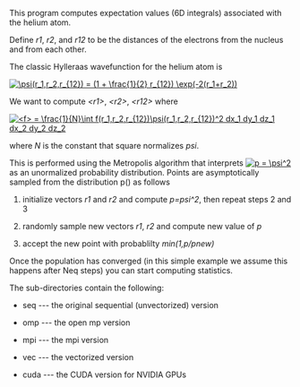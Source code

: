 This program computes expectation values (6D integrals) associated with the helium atom.  

Define *r1*, *r2*, and *r12* to be the distances of the electrons from the nucleus and from each other. 

The classic Hylleraas wavefunction for the helium atom is

<a href="https://www.codecogs.com/eqnedit.php?latex=\psi(r_1,r_2,r_{12})&space;=&space;(1&space;&plus;&space;\frac{1}{2}&space;r_{12})&space;\exp(-2(r_1&plus;r_2))" target="_blank"><img src="https://latex.codecogs.com/gif.latex?\psi(r_1,r_2,r_{12})&space;=&space;(1&space;&plus;&space;\frac{1}{2}&space;r_{12})&space;\exp(-2(r_1&plus;r_2))" title="\psi(r_1,r_2,r_{12}) = (1 + \frac{1}{2} r_{12}) \exp(-2(r_1+r_2))" /></a>

We want to compute *\<r1\>*, *\<r2\>*, *\<r12\>* where

<a href="https://www.codecogs.com/eqnedit.php?latex=<f>&space;=&space;\frac{1}{N}\int&space;f(r_1,r_2,r_{12})\psi(r_1,r_2,r_{12})^2&space;dx_1&space;dy_1&space;dz_1&space;dx_2&space;dy_2&space;dz_2" target="_blank"><img src="https://latex.codecogs.com/gif.latex?<f>&space;=&space;\frac{1}{N}\int&space;f(r_1,r_2,r_{12})\psi(r_1,r_2,r_{12})^2&space;dx_1&space;dy_1&space;dz_1&space;dx_2&space;dy_2&space;dz_2" title="<f> = \frac{1}{N}\int f(r_1,r_2,r_{12})\psi(r_1,r_2,r_{12})^2 dx_1 dy_1 dz_1 dx_2 dy_2 dz_2" /></a>

where *N* is the constant that square normalizes *psi*.

This is performed using the Metropolis algorithm that interprets <a href="https://www.codecogs.com/eqnedit.php?latex=p&space;=&space;\psi^2" target="_blank"><img src="https://latex.codecogs.com/gif.latex?p&space;=&space;\psi^2" title="p = \psi^2" /></a> as an unormalized probability distribution.  Points are asymptotically sampled from the distribution p() as follows

1. initialize vectors *r1* and *r2* and compute *p=psi^2*, then repeat steps 2 and 3

2. randomly sample new vectors *r1*, *r2* and compute new value of *p*

3. accept the new point with probablilty *min(1,p/pnew)*

Once the population has converged (in this simple example we assume this happens after Neq steps) you can start computing statistics.


The sub-directories contain the following:

* seq --- the original sequential (unvectorized) version

* omp --- the open mp version

* mpi --- the mpi version

* vec --- the vectorized version

* cuda --- the CUDA version for NVIDIA GPUs

